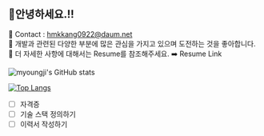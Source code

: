 <h2> 🍊안녕하세요.!!</h2>

<span> 💌 Contact : hmkkang0922@daum.net </span> <br>
<span> 🔎 개발과 관련된 다양한 부분에 많은 관심을 가지고 있으며 도전하는 것을 좋아합니다.  </span> <br>
<span> 🥕 더 자세한 사항에 대해서는 Resume를 참조해주세요. ➡️ Resume Link </span>

![myoungji's GitHub stats](https://github-readme-stats.vercel.app/api?username=kanghyungmin&show_icons=true&theme=material-palenight)

[![Top Langs](https://github-readme-stats.vercel.app/api/top-langs/?username=kanghyungmin&layout=compact&theme=material-palenight&langs_count=8)](https://github.com/anuraghazra/github-readme-stats)
- [ ] 자격증
- [ ] 기술 스택 정의하기 
- [ ] 이력서 작성하기

